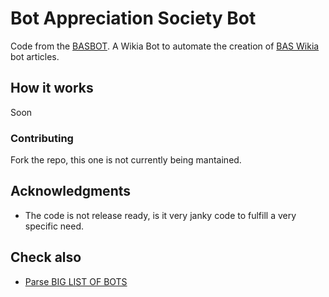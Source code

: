 # Bot Appreciation Society Bot
Code from the [BASBOT](https://botappreciationsociety.fandom.com/wiki/User:BASBOT). A Wikia Bot to automate the creation of [BAS Wikia](https://botappreciationsociety.fandom.com/wiki/The_Bot_Appreciation_Society_Wiki) bot articles.

## How it works

Soon

### Contributing

Fork the repo, this one is not currently being mantained.

## Acknowledgments

* The code is not release ready, is it very janky code to fulfill a very specific need.

## Check also 

* [Parse BIG LIST OF BOTS](https://codepen.io/diego-fleitas/pen/zVgQYO)